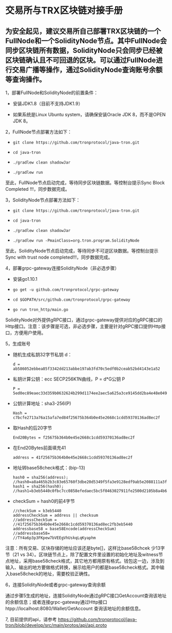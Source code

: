 # 交易所与TRX区块链对接手册

## 为安全起见，建议交易所自己部署TRX区块链的一个FullNode和一个SolidityNode节点。其中FullNode会同步区块链所有数据，SolidityNode只会同步已经被区块链确认且不可回退的区块。可以通过FullNode进行交易广播等操作，通过SolidityNode查询账号余额等查询操作。

1，部署FullNode和SolidityNode的前置条件：  

+ 安装JDK1.8（目前不支持JDK1.9）

+ 如果系统是Linux Ubuntu system，请确保安装Oracle JDK 8，而不是OPEN JDK 8。

2，FullNode节点部署方法如下：

   +     git clone https://github.com/tronprotocol/java-tron.git  
       
   +     cd java-tron
      
   +     ./gradlew clean shadowJar
     
   +     ./gradlew run  
   
至此，FullNode节点启动完成，等待同步区块链数据。等控制台提示Sync Block Completed !!!，同步数据完成。

3，SolidityNode节点部署方法如下：  
   
   +     git clone https://github.com/tronprotocol/java-tron.git  
   
   +     cd java-tron  
   
   +     ./gradlew clean shadowJar  
   
   +     ./gradlew run -PmainClass=org.tron.program.SolidityNode

至此，SolidityNode节点启动完成，等待同步不可逆区块数据。等控制台提示Sync with trust node completed!!!，同步数据完成。

4，部署grpc-gateway连接SolidityNode（非必选步骤）

+ 安装go1.10.1

+     go get -u github.com/tronprotocol/grpc-gateway

+     cd $GOPATH/src/github.com/tronprotocol/grpc-gateway

+     go run tron_http/main.go

SolidityNode对外提供gRPC接口，通过grpc-gateway提供对应的gRPC接口的Http接口。注意：该步骤是可选，非必选步骤，主要是针对gRPC接口提供Http接口，方便用户使用。

5，生成账号

+ 随机生成私钥32字节私钥 d：

      d = ab586052ebbea85f3342dd213abbe197ab3fd70c5edf0b2ceab52bd4143e1a52

+ 私钥计算公钥：ecc SECP256K1N曲线，P = d*G公钥 P 

      P = 5ed0ec89eaec33d359b0632624b299d1174ee2aec5a625a3ce9145dd2ba4e48e049327d454fbf7ec700a9464f87dc4b73a592e27fd0d6d1fe7faf302e9f63306

+ 公钥计算地址：sha3-256(P) 

      Hash = c7bcfe2713a76a15afa7ed84f25675b364b0e45e2668c1cdd59370136ad8ec2f

+ 取Hash的后20字节

      End20Bytes = f25675b364b0e45e2668c1cdd59370136ad8ec2f

+ 在End20Bytes前面填充41

      address = 41f25675b364b0e45e2668c1cdd59370136ad8ec2f

+ 地址转base58check格式：(bip-13)

      hash0 = sha256(address);
      //hash0=a8a465b2b3c83e65760f3dbe20d5349f5fa3e9128edf9ab5e2088111a3f52dbb
      hash1 = sha256(hash0);
      //hash1=b3eb5440c0fbc7cc0858efedaec5bc5f0463027911fe2500d2105b8a4b6d2a51

+ checkSum = hash0的前4字节

      //checkSum = b3eb5440
      addressCheckSum = address || checksum
      //addressCheckSum = //41f25675b364b0e45e2668c1cdd59370136ad8ec2fb3eb5440
      addressbase58 = base58Encode(addressCheckSum)
      //addressbase58=
      //TY4a6p3p3FKpew7bVEEgVhUskqLqKyaphm

注意：所有交易、区块存储的地址应该还是byte[]，这样比base58chcek 少13字节（21 vs 34）。区块链节点上，除了配置文件里设置的初始化地址及witness节点地址，采用base58check格式，其它地方都用原有格式。钱包这一边，涉及到输入、输出的地方要做格式转换，展示给用户的都是base58check格式。其中输入base58check的地址，需要校验正确性。

6，连接SolidityNode或者grpc-gateway查询余额

通过步骤5生成的地址，连接SolidityNode通过gRPC接口GetAccount查询该地址的余额信息；或者连接grpc-gateway通过Http接口 htpp://localhost:8080/Wallet/GetAccount 查询该地址的余额信息。

7, 目前提供的api，请参考 https://github.com/tronprotocol/java-tron/blob/develop/src/main/protos/api/api.proto
